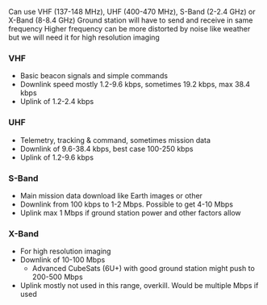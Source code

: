 Can use VHF (137-148 MHz), UHF (400-470 MHz), S-Band (2-2.4 GHz) or X-Band (8-8.4 GHz)
Ground station will have to send and receive in same frequency
Higher frequency can be more distorted by noise like weather but we will need it for high resolution imaging

### VHF
- Basic beacon signals and simple commands
- Downlink speed mostly 1.2-9.6 kbps, sometimes 19.2 kbps, max 38.4 kbps
- Uplink of 1.2-2.4 kbps

### UHF
- Telemetry, tracking & command, sometimes mission data
- Downlink of 9.6-38.4 kbps, best case 100-250 kbps
- Uplink of 1.2-9.6 kbps

### S-Band
- Main mission data download like Earth images or other
- Downlink from 100 kbps to 1-2 Mbps. Possible to get 4-10 Mbps
- Uplink max 1 Mbps if ground station power and other factors allow

### X-Band
- For high resolution imaging
- Downlink of 10-100 Mbps
	- Advanced CubeSats (6U+) with good ground station might push to 200-500 Mbps
- Uplink mostly not used in this range, overkill. Would be multiple Mbps if used
